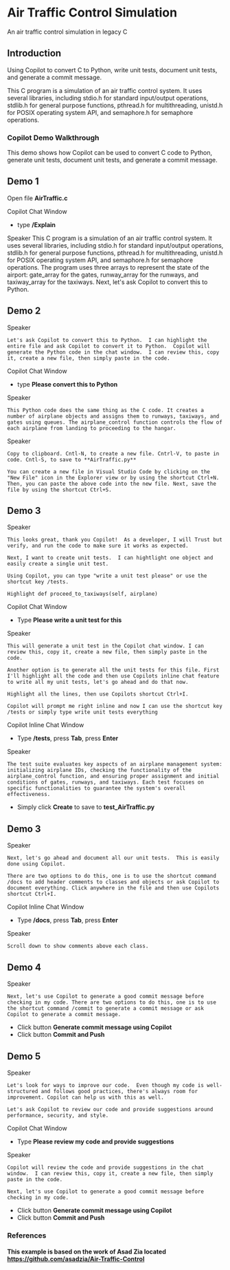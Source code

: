 # Air Traffic Control Simulation
An air traffic control simulation in legacy C

## Introduction
Using Copilot to convert C to Python, write unit tests, document unit tests, and generate a commit message.

This C program is a simulation of an air traffic control system. It uses several libraries, including stdio.h for standard input/output operations, stdlib.h for general purpose functions, pthread.h for multithreading, unistd.h for POSIX operating system API, and semaphore.h for semaphore operations.

### Copilot Demo Walkthrough

This demo shows how Copilot can be used to convert C code to Python, generate unit tests, document unit tests, and generate a commit message.

Demo 1
----------------------------
Open file **AirTraffic.c**

Copilot Chat Window

- type **/Explain**

Speaker
    This C program is a simulation of an air traffic control system. It uses several libraries, including stdio.h for standard input/output operations, stdlib.h for general purpose functions, pthread.h for multithreading, unistd.h for POSIX operating system API, and semaphore.h for semaphore operations. The program uses three arrays to represent the state of the airport: gate_array for the gates, runway_array for the runways, and taxiway_array for the taxiways. Next, let's ask Copilot to convert this to Python.

Demo 2
----------------------------
Speaker

    Let's ask Copilot to convert this to Python.  I can highlight the entire file and ask Copilot to convert it to Python.  Copilot will generate the Python code in the chat window.  I can review this, copy it, create a new file, then simply paste in the code.

Copilot Chat Window

- type **Please convert this to Python**

Speaker

    This Python code does the same thing as the C code. It creates a number of airplane objects and assigns them to runways, taxiways, and gates using queues. The airplane_control function controls the flow of each airplane from landing to proceeding to the hangar.

Speaker

    Copy to clipboard. Cntl-N, to create a new file. Cntrl-V, to paste in code. Cntl-S, to save to **AirTraffic.py**

    You can create a new file in Visual Studio Code by clicking on the "New File" icon in the Explorer view or by using the shortcut Ctrl+N. Then, you can paste the above code into the new file. Next, save the file by using the shortcut Ctrl+S.

Demo 3
----------------------------
Speaker

    This looks great, thank you Copilot!  As a developer, I will Trust but verify, and run the code to make sure it works as expected.

    Next, I want to create unit tests.  I can hightlight one object and easily create a single unit test.

    Using Copilot, you can type "write a unit test please" or use the shortcut key /tests.

    Highlight def proceed_to_taxiways(self, airplane)

Copilot Chat Window

- Type **Please write a unit test for this**

Speaker

    This will generate a unit test in the Copilot chat window. I can review this, copy it, create a new file, then simply paste in the code.

    Another option is to generate all the unit tests for this file. First I'll highlight all the code and then use Copilots inline chat feature to write all my unit tests, let's go ahead and do that now.

    Highlight all the lines, then use Copilots shortcut Ctrl+I.
    
    Copilot will prompt me right inline and now I can use the shortcut key /tests or simply type write unit tests everything

Copilot Inline Chat Window

- Type **/tests**, press **Tab**, press **Enter**

Speaker

    The test suite evaluates key aspects of an airplane management system: initializing airplane IDs, checking the functionality of the airplane_control function, and ensuring proper assignment and initial conditions of gates, runways, and taxiways. Each test focuses on specific functionalities to guarantee the system's overall effectiveness.

- Simply click **Create** to save to **test_AirTraffic.py**

Demo 3
----------------------------
Speaker

    Next, let's go ahead and document all our unit tests.  This is easily done using Copilot.

    There are two options to do this, one is to use the shortcut command /docs to add header comments to classes and objects or ask Copilot to document everything. Click anywhere in the file and then use Copilots shortcut Ctrl+I.

Copilot Inline Chat Window
- Type **/docs**, press **Tab**, press **Enter**

Speaker

    Scroll down to show comments above each class.

Demo 4
----------------------------
Speaker
    
    Next, let's use Copilot to generate a good commit message before checking in my code. There are two options to do this, one is to use the shortcut command /commit to generate a commit message or ask Copilot to generate a commit message.

- Click button **Generate commit message using Copilot**
- Click button **Commit and Push**

Demo 5
----------------------------
Speaker

    Let's look for ways to improve our code.  Even though my code is well-structured and follows good practices, there's always room for improvement. Copilot can help us with this as well.
    
    Let's ask Copilot to review our code and provide suggestions around performance, security, and style.

Copilot Chat Window
- Type **Please review my code and provide suggestions**

Speaker

    Copilot will review the code and provide suggestions in the chat window.  I can review this, copy it, create a new file, then simply paste in the code.

    Next, let's use Copilot to generate a good commit message before checking in my code.

- Click button **Generate commit message using Copilot**
- Click button **Commit and Push**


### References
#### This example is based on the work of Asad Zia located https://github.com/asadzia/Air-Traffic-Control

